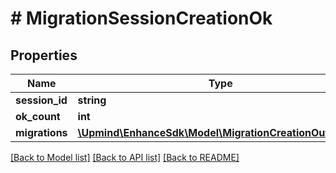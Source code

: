 # # MigrationSessionCreationOk

## Properties

Name | Type | Description | Notes
------------ | ------------- | ------------- | -------------
**session_id** | **string** |  |
**ok_count** | **int** |  |
**migrations** | [**\Upmind\EnhanceSdk\Model\MigrationCreationOutcome[]**](MigrationCreationOutcome.md) |  |

[[Back to Model list]](../../README.md#models) [[Back to API list]](../../README.md#endpoints) [[Back to README]](../../README.md)
